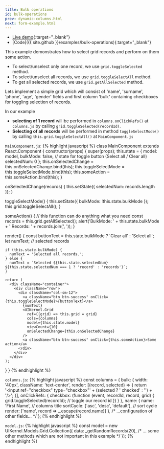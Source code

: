 ```yaml
---
title: Bulk operations
id: bulk-operations
prev: dynamic-columns.html
next: form-example.html
---
```


* [Live demo](/examples/bulk-operations/){:target="_blank"}
* [Code]({{ site.github }}/examples/bulk-operations){:target="_blank"}

This example demonstrates how to select grid records and perform on them some action.

- To select/unselect only one record, we use `grid.toggleSelected` method.
- To select/unselect all records, we use `grid.toggleSelectAll` method.
- To get all selected records, we use `grid.getAllSelected` method.

Lets implement a simple grid which will consist of
'name', 'surname', 'phone', 'age', 'gender' fields
and first column 'bulk' containing checkboxes for toggling selection of records.

In our example
 - **selecting of 1 record** will be performed in `columns.onClickRefs()` at `columns.js`
by calling `grid.toggleSelected(recordId)`.
- **Selecting of all records** will be performed in method `toggleSelectMode()`
by calling `this.grid.toggleSelectAll()` at `MainComponent.js`

`MainComponent.js`:
{% highlight javascript %}
class MainComponent extends React.Component {
  constructor(props) {
    super(props);
    this.state = {
      model: model,
      bulkMode: false, // state for toggle button (Select all / Clear all)
      selectedNum: 0
    };
    this.onSelectedChange = this.onSelectedChange.bind(this);
    this.toggleSelectMode = this.toggleSelectMode.bind(this);
    this.someAction = this.someAction.bind(this);
  }

  onSelectedChange(records) {
    this.setState({
      selectedNum: records.length
    });
  }

  toggleSelectMode() {
    this.setState({
      bulkMode: !this.state.bulkMode
    });
    this.grid.toggleSelectAll();
  }

  someAction() { // this function can do anything what you need
    const records = this.grid.getAllSelected();
    alert('BulkMode: ' + this.state.bulkMode + ' Records: ' + records.join(', '));
  }

  render() {
    const buttonText = this.state.bulkMode ? 'Clear all' : 'Select all';
    let numText; // selected records

    if (this.state.bulkMode) {
      numText = 'Selected all records.';
    } else {
      numText = `Selected ${this.state.selectedNum} ${this.state.selectedNum === 1 ? 'record' : 'records'}`;
    }

    return (
      <div className="container">
        <div className="row">
          <div className="col-sm-12">
            <a className="btn btn-success" onClick={this.toggleSelectMode}>{buttonText}</a>
            {numText}
            <UIKernel.Grid
              ref={(grid) => this.grid = grid}
              cols={columns}
              model={this.state.model}
              viewCount={10}
              onSelectedChange={this.onSelectedChange}
            />
            <a className="btn btn-success" onClick={this.someAction}>Some action</a>
          </div>
        </div>
      </div>
    );
  }
}
{% endhighlight %}

`columns.js`:
{% highlight javascript %}
const columns = {
  bulk: {
    width: '40px',
    className: 'text-center',
    render: [(record, selected) => {
      return '<input ref="checkbox" type="checkbox"' + (selected ? ' checked' : '') + '/>';
    }],
    onClickRefs: {
      checkbox: (function (event, recordId, record, grid) {
        grid.toggleSelected(recordId); // toggle our record id
      })
    }
  },
  name: {
    name: 'First Name', // columns title
    sortCycle: ['asc', 'desc', 'default'], // sort cycle
    render: ['name', record => _.escape(record.name)]
  },
  /* ...configuration of other fields... */
};
{% endhighlight %}

`model.js`:
{% highlight javascript %}
  const model = new UIKernel.Models.Grid.Collection({
    data: _getRandomRecords(20),
    /* ... some other methods which are not important in this example */
  });
{% endhighlight %}